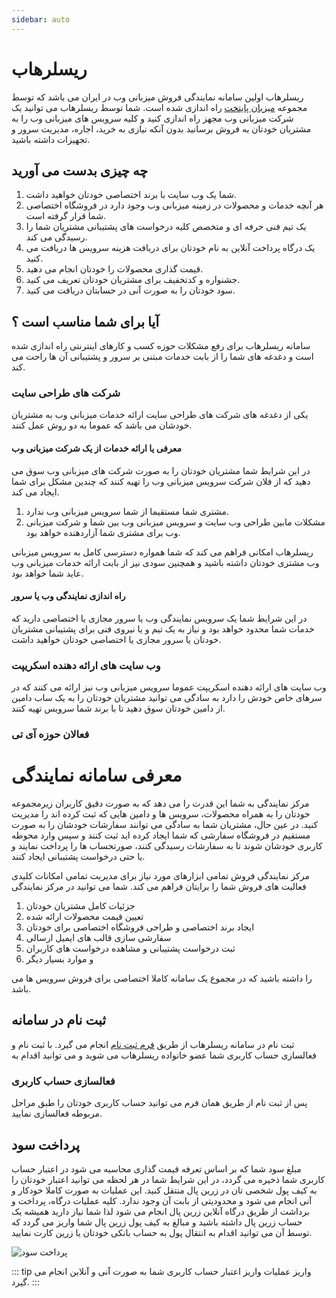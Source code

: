 ```yaml
---
sidebar: auto
---
```


# ریسلرهاب
ریسلرهاب اولین سامانه نمایندگی فروش میزبانی وب در ایران می باشد که توسط مجموعه [میزبان پایتخت](https://www.ehost.ir/) راه اندازی شده است.
شما توسط ریسلرهاب می توانید یک شرکت میزبانی وب مجهز راه اندازی کنید و کلیه سرویس های میزبانی وب را به مشتریان خودتان به فروش برسانید بدون آنکه نیازی به خرید، اجاره، مدیریت سرور و تجهیزات داشته باشید.

## چه چیزی بدست می آورید
1. شما یک وب سایت با برند اختصاصی خودتان خواهید داشت.
2. هر آنچه خدمات و محصولات در زمینه میزبانی وب وجود دارد در فروشگاه اختصاصی شما قرار گرفته است.
3. یک تیم فنی حرفه ای و متخصص کلیه درخواست های پشتیبانی مشتریان شما را رسیدگی می کند.
4. یک درگاه پرداخت آنلاین به نام خودتان برای دریافت هزینه سرویس ها دریافت می کنید.
5. قیمت گذاری محصولات را خودتان انجام می دهید.
6. جشنواره و کدتخفیف برای مشتریان خودتان تعریف می کنید.
7. سود خودتان را به صورت آنی در حسابتان دریافت می کنید.

## آیا برای شما مناسب است ؟ 
سامانه ریسلرهاب برای رفع مشکلات حوزه کسب و کارهای اینترنتی راه اندازی شده است و دغدغه های شما را از بابت خدمات مبتنی بر سرور و پشتیبانی آن ها راحت می کند.

### شرکت های طراحی سایت
یکی از دغدغه های شرکت های طراحی سایت ارائه خدمات میزبانی وب به مشتریان خودشان می باشد که عموما به دو روش عمل کنند.

#### معرفی یا ارائه خدمات از یک شرکت میزبانی وب
در این شرایط شما مشتریان خودتان را به صورت شرکت های میزبانی وب سوق می دهید که از فلان شرکت سرویس میزبانی وب را تهیه کنند که چندین مشکل برای شما ایجاد می کند.
1. مشتری شما مستقیما از شما سرویس میزبانی وب ندارد.
2. مشکلات مابین طراحی وب سایت و سرویس میزبانی وب بین شما و شرکت میزبانی وب برای مشتری شما آزاردهنده خواهد بود.

ریسلرهاب امکانی فراهم می کند که شما همواره دسترسی کامل به سرویس میزبانی وب مشتری خودتان داشته باشید و همچنین سودی نیز از بابت ارائه خدمات میزبانی وب عاید شما خواهد بود.

#### راه اندازی نمایندگی وب یا سرور
در این شرایط شما یک سرویس نمایندگی وب یا سرور مجازی یا اختصاصی دارید که خدمات شما محدود خواهد بود و نیاز به یک تیم و یا نیروی فنی برای پشتیبانی مشتریان خودتان یا سرور مجازی یا اختصاصی خودتان خواهید داشت.

### وب سایت های ارائه دهنده اسکریپت
وب سایت های ارائه دهنده اسکریپت عموما سرویس میزبانی وب نیز ارائه می کنند که در سرهای خاص خودش را دارد به سادگی می توانید مشتریان خودتان را به یک ساب دامین از دامین خودتان سوق دهید تا با برند شما سرویس تهیه کنند.

### فعالان حوزه آی تی

# معرفی سامانه نمایندگی

مرکز نمایندگی به شما این قدرت را می دهد که به صورت دقیق کاربران زیرمجموعه خودتان را به همراه محصولات، سرویس ها و دامین هایی که ثبت کرده اند را مدیریت کنید. در عین حال، مشتریان شما به سادگی می توانند سفارشات خودشان را به صورت مستقیم در فروشگاه سفارشی که شما ایجاد کرده اید ثبت کنند و سپس وارد محوطه کاربری خودشان شوند تا به سفارشات رسیدگی کنند، صورتحساب ها را پرداخت نمایند و یا حتی درخواست پشتیبانی ایجاد کنند.

مرکز نمایندگی فروش تمامی ابزارهای مورد نیاز برای مدیریت تمامی امکانات کلیدی فعالیت های فروش شما را برایتان فراهم می کند. شما می توانید در مرکز نمایندگی


1. جزئیات کامل مشتریان خودتان
2. تعیین قیمت محصولات ارائه شده
3. ایجاد برند اختصاصی و طراحی فروشگاه اختصاصی برای خودتان
4. سفارشی سازی قالب های ایمیل ارسالی
5. ثبت درخواست پشتیبانی و مشاهده درخواست های کاربران
6. و موارد بسیار دیگر

را داشته باشید که در مجموع یک سامانه کاملا اختصاصی برای فروش سرویس ها می باشد.



## ثبت نام در سامانه

ثبت نام در سامانه ریسلرهاب از طریق [فرم ثبت نام](https://www.resellerhub.ir/rcregister.php) انجام می گیرد.
با ثبت نام و فعالسازی حساب کاربری شما عضو خانواده ریسلرهاب می شوید و می توانید اقدام به 

### فعالسازی حساب کاربری

پس از ثبت نام از طریق همان فرم می توانید حساب کاربری خودتان را طبق مراحل مربوطه فعالسازی نمایید.

## پرداخت سود

مبلغ سود شما که بر اساس تعرفه قیمت گذاری محاسبه می شود در اعتبار حساب کاربری شما ذخیره می گردد، در این شرایط شما در هر لحظه می توانید اعتبار خودتان را به کیف پول شخصی تان در زرین پال منتقل کنید. این عملیات به صورت کاملا خودکار و آنی انجام می شود و محدودیتی از بابت آن وجود ندارد. کلیه عملیات درگاه، پرداخت و برداشت از طریق درگاه آنلاین زرین پال انجام می شود لذا شما نیاز دارید همیشه یک حساب زرین پال داشته باشید و مبالغ به کیف پول زرین پال شما واریز می گردد که توسط آن می توانید اقدام به انتقال پول به حساب بانکی خودتان یا زرین کارت نمایید.

![پرداخت سود](/img/payout1.png)

::: tip واریز
عملیات واریز اعتبار حساب کاربری شما به صورت آنی و آنلاین انجام می گیرد.
:::
